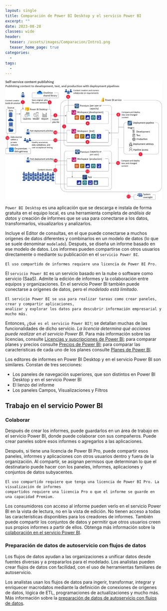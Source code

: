 ```yaml
---
layout: single
title: Comparación de Power BI Desktop y el servicio Power BI
excerpt: ""
date: 2023-08-28
classes: wide
header:
  teaser: /assets/images/Comparacion/Intro1.png
  teaser_home_page: true
categories:
  - 
tags:
  - 
---
```


![](/assets/images/Comparacion/Intro2.png)

`Power BI Desktop` es una aplicación que se descarga e instala de forma gratuita en el equipo local, es una herramienta completa de *análisis de datos* y creación de informes que se usa para conectarse a los datos, transformarlos, visualizarlos y analizarlos.

Incluye el Editor de consultas, en el que puede conectarse a muchos orígenes de datos diferentes y combinarlos en un modelo de datos (lo que se suele denominar `modelado`). Después, se diseña un informe basado en ese modelo de datos. Los informes pueden compartirse con otros usuarios directamente o mediante su publicación en el `servicio Power BI`.

```text
El uso compartido de informes requiere una licencia de Power BI Pro.
```

El `servicio Power BI` es un servicio basado en la nube o software como servicio (SaaS). Admite la edición de informes y la colaboración entre equipos y organizaciones. En el servicio Power BI también puede conectarse a orígenes de datos, pero el *modelado está limitado*.

```text
El servicio Power BI se usa para realizar tareas como crear paneles, crear y compartir aplicaciones,
analizar y explorar los datos para descubrir información empresarial y mucho más.
```

Entonces, `¿Qué es el servicio Power BI?`; se detallan muchas de las funcionalidades de dicho servicio. *La licencia determina qué acciones puede realizar en el servicio Power BI*. Para más información sobre las licencias, consulte [Licencias y suscripciones de Power BI](https://learn.microsoft.com/es-es/power-bi/enterprise/service-admin-licensing-organization); para comparar planes y precios consulte [Precios de Power BI](https://powerbi.microsoft.com/es-mx/pricing/); para comparar las caracteristicas de cada uno de los planes consulte [Planes de Power BI](https://powerbi.microsoft.com/es-mx/pricing/#features-compare-charts).

Los editores de informes en Power BI Desktop y en el servicio Power BI son similares. Constan de tres secciones:

* Los paneles de navegación superiores, que son distintos en Power BI Desktop y en el servicio Power BI
* El lienzo del informe
* Los paneles Campos, Visualizaciones y Filtros

## Trabajo en el servicio Power BI

### Colaborar

Después de crear los informes, puede guardarlos en un área de trabajo en el servicio Power BI, donde puede colaborar con sus compañeros. Puede crear paneles sobre esos informes o agregarlos a las aplicaciones.

Después, si tiene una licencia de Power BI Pro, puede compartir esos paneles, informes y aplicaciones con otros usuarios dentro y fuera de la organización. Al compartir, se asignan permisos que determinan lo que el destinatario puede hacer con los paneles, informes, aplicaciones y conjuntos de datos subyacentes.

```text
El uso compartido requiere que tenga una licencia de Power BI Pro. La visualización de informes
compartidos requiere una licencia Pro o que el informe se guarde en una capacidad Premium.
```

Los consumidores con acceso al informe pueden verlo en el servicio Power BI en la vista de lectura, no en la vista de edición. No tienen acceso a todas las características disponibles para los creadores de informes. También puede compartir los conjuntos de datos y permitir que otros usuarios creen sus propios informes a partir de ellos. Obtenga más información sobre la [colaboración en el servicio Power BI](https://learn.microsoft.com/es-es/power-bi/collaborate-share/service-new-workspaces).

### Preparación de datos de autoservicio con flujos de datos

Los flujos de datos ayudan a las organizaciones a unificar datos desde fuentes diversas y a prepararlos para el modelado. Los analistas pueden crear flujos de datos con facilidad, con el uso de herramientas familiares de autoservicio.

Los analistas usan los flujos de datos para ingerir, transformar, integrar y enriquecer macrodatos mediante la definición de conexiones de orígenes de datos, lógica de ETL, programaciones de actualizaciones y mucho más. Más información sobre la [preparación de datos de autoservicio con flujos de datos](https://learn.microsoft.com/es-es/power-bi/transform-model/dataflows/dataflows-introduction-self-service).

